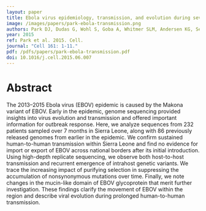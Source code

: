 ```yaml
---
layout: paper
title: Ebola virus epidemiology, transmission, and evolution during seven months in Sierra Leone
image: /images/papers/park-ebola-transmission.png
authors: Park DJ, Dudas G, Wohl S, Goba A, Whitmer SLM, Andersen KG, Sealfon RS, Ladner JT, Kugelman JR, Matranga CB, Winnicki SM, Qu J, Gire SK, Gladden-Young A, Jalloh S, Nosamiefan D, Yowziak NL, Moses L, Jiang P, Lin AE, Schaffner SF, Bird B, Towner J, Mamoh M, Gbakie M, Kanneh L, Kargbo D, Massally JLB, Kamara FK, Konuwa E, Sellu J, Jalloh AA, Mustapha I, Foday M, Yillah M, Erickson BR, Sealy T, Blau D, Paddock C, Brault A, Amman B, Basile J, Bearden S, Belser J, Bergeron E, Campbell S, Chakrabarti A, Dodd K, Flint M, Gibbons A, Goodman C, Klena J, McMullan L, Morgan L, Russell B, Salzer J, Sanchez A, Wang D, Jungreis I, Tomkins-Tinch C, Kislyuk A, Lin MF, Chapman S, MacInnis B, Matthews A, Bochicchio J, Hensley LE, Kuhn JH, Nusbaum C, Scheiffelin JS, Birren BW, Forget M, Nichol ST, Palacios GF, Ndiaye D, Happi C, Gevao SM, Vandi MA, Kargbo B, Holmes EC, Bedford T, Gnirke A, Ströher U, Rambaut A, Garry RF, Sabeti PC.
year: 2015
ref: Park et al. 2015. Cell.
journal: "Cell 161: 1-11."
pdf: /pdfs/papers/park-ebola-transmission.pdf
doi: 10.1016/j.cell.2015.06.007
---
```


# Abstract

The 2013–2015 Ebola virus (EBOV) epidemic is caused by the Makona variant of EBOV. Early in the epidemic, genome sequencing provided insights into virus evolution and transmission and offered important information for outbreak response. Here, we analyze sequences from 232 patients sampled over 7 months in Sierra Leone, along with 86 previously released genomes from earlier in the epidemic. We confirm sustained human-to-human transmission within Sierra Leone and find no evidence for import or export of EBOV across national borders after its initial introduction. Using high-depth replicate sequencing, we observe both host-to-host transmission and recurrent emergence of intrahost genetic variants. We trace the increasing impact of purifying selection in suppressing the accumulation of nonsynonymous mutations over time. Finally, we note changes in the mucin-like domain of EBOV glycoprotein that merit further investigation. These findings clarify the movement of EBOV within the region and describe viral evolution during prolonged human-to-human transmission.
